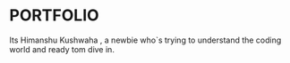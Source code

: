 # PORTFOLIO
Its Himanshu Kushwaha , a newbie who`s trying to understand the coding world and ready tom dive in.
